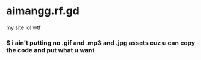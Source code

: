 # aimangg.rf.gd
my site lol wtf

### $ i ain't putting no .gif and .mp3 and .jpg assets cuz u can copy the code and put what u want
